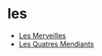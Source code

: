 # les

 * [Les Merveilles](../../index/l/les-merveilles-235865.json)
 * [Les Quatres Mendiants](../../index/l/les-quatres-mendiants-15847.json)
